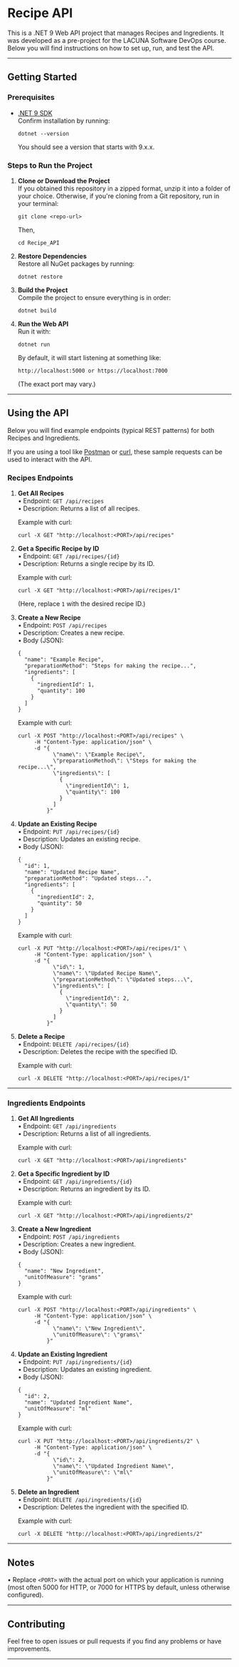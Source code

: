 # Recipe API

This is a .NET 9 Web API project that manages Recipes and Ingredients. It was developed as a pre-project for the LACUNA Software DevOps course. Below you will find instructions on how to set up, run, and test the API.

--------------------------------------------------------------------------------

## Getting Started

### Prerequisites

- [.NET 9 SDK](https://dotnet.microsoft.com/en-us/download/dotnet)  
  Confirm installation by running:
  ```
  dotnet --version
  ```
  You should see a version that starts with 9.x.x.

### Steps to Run the Project

1. **Clone or Download the Project**  
   If you obtained this repository in a zipped format, unzip it into a folder of your choice. Otherwise, if you're cloning from a Git repository, run in your terminal:
   ```
   git clone <repo-url>
   ```
   Then,
   ```
   cd Recipe_API
   ```

2. **Restore Dependencies**  
   Restore all NuGet packages by running:
   ```
   dotnet restore
   ```

3. **Build the Project**  
   Compile the project to ensure everything is in order:
   ```
   dotnet build
   ```

4. **Run the Web API**  
   Run it with:
   ```
   dotnet run
   ```
   By default, it will start listening at something like:
   ```
   http://localhost:5000 or https://localhost:7000
   ```
   (The exact port may vary.)

--------------------------------------------------------------------------------

## Using the API

Below you will find example endpoints (typical REST patterns) for both Recipes and Ingredients.

If you are using a tool like [Postman](https://www.postman.com/) or [curl](https://curl.se/), these sample requests can be used to interact with the API.

### Recipes Endpoints

1. **Get All Recipes**  
   • Endpoint: `GET /api/recipes`  
   • Description: Returns a list of all recipes.

   Example with curl:
   ```
   curl -X GET "http://localhost:<PORT>/api/recipes"
   ```

2. **Get a Specific Recipe by ID**  
   • Endpoint: `GET /api/recipes/{id}`  
   • Description: Returns a single recipe by its ID.

   Example with curl:
   ```
   curl -X GET "http://localhost:<PORT>/api/recipes/1"
   ```
   (Here, replace `1` with the desired recipe ID.)

3. **Create a New Recipe**  
   • Endpoint: `POST /api/recipes`  
   • Description: Creates a new recipe.  
   • Body (JSON):
     ```
     {
       "name": "Example Recipe",
       "preparationMethod": "Steps for making the recipe...",
       "ingredients": [
         {
           "ingredientId": 1,
           "quantity": 100
         }
       ]
     }
     ```
   Example with curl:
   ```
   curl -X POST "http://localhost:<PORT>/api/recipes" \
        -H "Content-Type: application/json" \
        -d "{
              \"name\": \"Example Recipe\",
              \"preparationMethod\": \"Steps for making the recipe...\",
              \"ingredients\": [
                {
                  \"ingredientId\": 1,
                  \"quantity\": 100
                }
              ]
            }"
   ```

4. **Update an Existing Recipe**  
   • Endpoint: `PUT /api/recipes/{id}`  
   • Description: Updates an existing recipe.  
   • Body (JSON):
     ```
     {
       "id": 1,
       "name": "Updated Recipe Name",
       "preparationMethod": "Updated steps...",
       "ingredients": [
         {
           "ingredientId": 2,
           "quantity": 50
         }
       ]
     }
     ```
   Example with curl:
   ```
   curl -X PUT "http://localhost:<PORT>/api/recipes/1" \
        -H "Content-Type: application/json" \
        -d "{
              \"id\": 1,
              \"name\": \"Updated Recipe Name\",
              \"preparationMethod\": \"Updated steps...\",
              \"ingredients\": [
                {
                  \"ingredientId\": 2,
                  \"quantity\": 50
                }
              ]
            }"
   ```

5. **Delete a Recipe**  
   • Endpoint: `DELETE /api/recipes/{id}`  
   • Description: Deletes the recipe with the specified ID.

   Example with curl:
   ```
   curl -X DELETE "http://localhost:<PORT>/api/recipes/1"
   ```

--------------------------------------------------------------------------------

### Ingredients Endpoints

1. **Get All Ingredients**  
   • Endpoint: `GET /api/ingredients`  
   • Description: Returns a list of all ingredients.

   Example with curl:
   ```
   curl -X GET "http://localhost:<PORT>/api/ingredients"
   ```

2. **Get a Specific Ingredient by ID**  
   • Endpoint: `GET /api/ingredients/{id}`  
   • Description: Returns an ingredient by its ID.

   Example with curl:
   ```
   curl -X GET "http://localhost:<PORT>/api/ingredients/2"
   ```

3. **Create a New Ingredient**  
   • Endpoint: `POST /api/ingredients`  
   • Description: Creates a new ingredient.  
   • Body (JSON):
     ```
     {
       "name": "New Ingredient",
       "unitOfMeasure": "grams"
     }
     ```
   Example with curl:
   ```
   curl -X POST "http://localhost:<PORT>/api/ingredients" \
        -H "Content-Type: application/json" \
        -d "{
              \"name\": \"New Ingredient\",
              \"unitOfMeasure\": \"grams\"
            }"
   ```

4. **Update an Existing Ingredient**  
   • Endpoint: `PUT /api/ingredients/{id}`  
   • Description: Updates an existing ingredient.  
   • Body (JSON):
     ```
     {
       "id": 2,
       "name": "Updated Ingredient Name",
       "unitOfMeasure": "ml"
     }
     ```
   Example with curl:
   ```
   curl -X PUT "http://localhost:<PORT>/api/ingredients/2" \
        -H "Content-Type: application/json" \
        -d "{
              \"id\": 2,
              \"name\": \"Updated Ingredient Name\",
              \"unitOfMeasure\": \"ml\"
            }"
   ```

5. **Delete an Ingredient**  
   • Endpoint: `DELETE /api/ingredients/{id}`  
   • Description: Deletes the ingredient with the specified ID.

   Example with curl:
   ```
   curl -X DELETE "http://localhost:<PORT>/api/ingredients/2"
   ```

--------------------------------------------------------------------------------

## Notes

• Replace `<PORT>` with the actual port on which your application is running (most often 5000 for HTTP, or 7000 for HTTPS by default, unless otherwise configured).  

--------------------------------------------------------------------------------

## Contributing

Feel free to open issues or pull requests if you find any problems or have improvements.

--------------------------------------------------------------------------------
